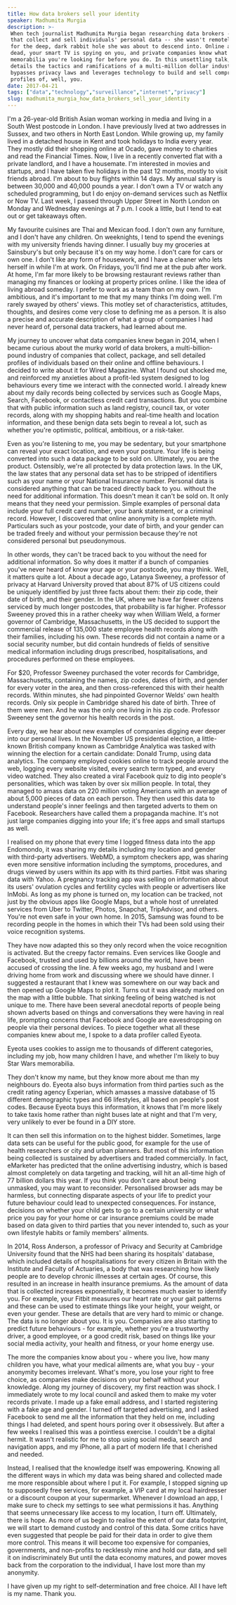 ```yaml
---
title: How data brokers sell your identity
speaker: Madhumita Murgia
description: >-
 When tech journalist Madhumita Murgia began researching data brokers -- companies
 that collect and sell individuals' personal data -- she wasn't remotely prepared
 for the deep, dark rabbit hole she was about to descend into. Online anonymity is
 dead, your smart TV is spying on you, and private companies know what Star Wars
 memorabilia you're looking for before you do. In this unsettling talk, Murgia
 details the tactics and ramifications of a multi-million dollar industry that
 bypasses privacy laws and leverages technology to build and sell comprehensive
 profiles of, well, you.
date: 2017-04-21
tags: ["data","technology","surveillance","internet","privacy"]
slug: madhumita_murgia_how_data_brokers_sell_your_identity
---
```


I'm a 26-year-old British Asian woman working in media and living in a South West
postcode in London. I have previously lived at two addresses in Sussex, and two others in
North East London. While growing up, my family lived in a detached house in Kent and took
holidays to India every year. They mostly did their shopping online at Ocado, gave money
to charities and read the Financial Times. Now, I live in a recently converted flat with a
private landlord, and I have a housemate. I'm interested in movies and startups, and I
have taken five holidays in the past 12 months, mostly to visit friends abroad. I'm about
to buy flights within 14 days. My annual salary is between 30,000 and 40,000 pounds a
year. I don't own a TV or watch any scheduled programming, but I do enjoy on-demand
services such as Netflix or Now TV. Last week, I passed through Upper Street in North
London on Monday and Wednesday evenings at 7 p.m. I cook a little, but I tend to eat out
or get takeaways often.

My favourite cuisines are Thai and Mexican food. I don't own any furniture, and I don't
have any children. On weeknights, I tend to spend the evenings with my university friends
having dinner. I usually buy my groceries at Sainsbury's but only because it's on my way
home. I don't care for cars or own one. I don't like any form of housework, and I have a
cleaner who lets herself in while I'm at work. On Fridays, you'll find me at the pub after
work. At home, I'm far more likely to be browsing restaurant reviews rather than managing
my finances or looking at property prices online. I like the idea of living abroad
someday. I prefer to work as a team than on my own. I'm ambitious, and it's important to
me that my many thinks I'm doing well. I'm rarely swayed by others' views. This motley set
of characteristics, attitudes, thoughts, and desires come very close to defining me as a
person. It is also a precise and accurate description of what a group of companies I had
never heard of, personal data trackers, had learned about me.

My journey to uncover what data companies knew began in 2014, when I became curious about
the murky world of data brokers, a multi-billion-pound industry of companies that collect,
package, and sell detailed profiles of individuals based on their online and offline
behaviours. I decided to write about it for Wired Magazine. What I found out shocked me,
and reinforced my anxieties about a profit-led system designed to log behaviours every
time we interact with the connected world. I already knew about my daily records being
collected by services such as Google Maps, Search, Facebook, or contactless credit card
transactions. But you combine that with public information such as land registry, council
tax, or voter records, along with my shopping habits and real-time health and location
information, and these benign data sets begin to reveal a lot, such as whether you're
optimistic, political, ambitious, or a risk-taker.

Even as you're listening to me, you may be sedentary, but your smartphone can reveal your
exact location, and even your posture. Your life is being converted into such a data
package to be sold on. Ultimately, you are the product. Ostensibly, we're all protected by
data protection laws. In the UK, the law states that any personal data set has to be
stripped of identifiers such as your name or your National Insurance number. Personal data
is considered anything that can be traced directly back to you. without the need for
additional information. This doesn't mean it can't be sold on. It only means that they
need your permission. Simple examples of personal data include your full credit card
number, your bank statement, or a criminal record. However, I discovered that online
anonymity is a complete myth. Particulars such as your postcode, your date of birth, and
your gender can be traded freely and without your permission because they're not
considered personal but pseudonymous.

In other words, they can't be traced back to you without the need for additional
information. So why does it matter if a bunch of companies you've never heard of know your
age or your postcode, you may think. Well, it matters quite a lot. About a decade ago,
Latanya Sweeney, a professor of privacy at Harvard University proved that about 87% of US
citizens could be uniquely identified by just three facts about them: their zip code,
their date of birth, and their gender. In the UK, where we have far fewer citizens
serviced by much longer postcodes, that probability is far higher. Professor Sweeney
proved this in a rather cheeky way when William Weld, a former governor of Cambridge,
Massachusetts, in the US decided to support the commercial release of 135,000 state
employee health records along with their families, including his own. These records did
not contain a name or a social security number, but did contain hundreds of fields of
sensitive medical information including drugs prescribed, hospitalisations, and procedures
performed on these employees.

For $20, Professor Sweeney purchased the voter records for Cambridge, Massachusetts,
containing the names, zip codes, dates of birth, and gender for every voter in the area,
and then cross-referenced this with their health records. Within minutes, she had
pinpointed Governor Welds' own health records. Only six people in Cambridge shared his
date of birth. Three of them were men. And he was the only one living in his zip code.
Professor Sweeney sent the governor his health records in the post. 

Every day, we hear about new examples of companies digging ever deeper into our personal
lives. In the November US presidential election, a little-known British company known as
Cambridge Analytica was tasked with winning the election for a certain candidate: Donald
Trump, using data analytics. The company employed cookies online to track people around
the web, logging every website visited, every search term typed, and every video watched.
They also created a viral Facebook quiz to dig into people's personalities, which was
taken by over six million people. In total, they managed to amass data on 220 million
voting Americans with an average of about 5,000 pieces of data on each person. They then
used this data to understand people's inner feelings and then targeted adverts to them on
Facebook. Researchers have called them a propaganda machine. It's not just large companies
digging into your life; it's free apps and small startups as well.

I realised on my phone that every time I logged fitness data into the app Endomondo, it
was sharing my details including my location and gender with third-party advertisers.
WebMD, a symptom checkers app, was sharing even more sensitive information including the
symptoms, procedures, and drugs viewed by users within its app with its third parties.
Fitbit was sharing data with Yahoo. A pregnancy tracking app was selling on information
about its users' ovulation cycles and fertility cycles with people or advertisers like
InMobi. As long as my phone is turned on, my location can be tracked, not just by the
obvious apps like Google Maps, but a whole host of unrelated services from Uber to
Twitter, Photos, Snapchat, TripAdvisor, and others. You're not even safe in your own
home. In 2015, Samsung was found to be recording people in the homes in which their TVs
had been sold using their voice recognition systems.

They have now adapted this so they only record when the voice recognition is activated. 
But the creepy factor remains. Even services like Google and Facebook, trusted and used by
billions around the world, have been accused of crossing the line. A few weeks ago, my
husband and I were driving home from work and discussing where we should have dinner. I
suggested a restaurant that I knew was somewhere on our way back and then opened up Google
Maps to plot it. Turns out it was already marked on the map with a little bubble. That
sinking feeling of being watched is not unique to me. There have been several anecdotal
reports of people being shown adverts based on things and conversations they were having
in real life, prompting concerns that Facebook and Google are eavesdropping on people via
their personal devices. To piece together what all these companies knew about me, I spoke
to a data profiler called Eyeota.

Eyeota uses cookies to assign me to thousands of different categories, including my job,
how many children I have, and whether I'm likely to buy Star Wars memorabilia.

They don't know my name, but they know more about me than my neighbours do. Eyeota also
buys information from third parties such as the credit rating agency Experian, which
amasses a massive database of 15 different demographic types and 66 lifestyles, all based
on people's post codes. Because Eyeota buys this information, it knows that I'm more
likely to take taxis home rather than night buses late at night and that I'm very, very
unlikely to ever be found in a DIY store. 

It can then sell this information on to the highest bidder. Sometimes, large data sets can
be useful for the public good, for example for the use of health researchers or city and
urban planners. But most of this information being collected is sustained by advertisers
and traded commercially. In fact, eMarketer has predicted that the online advertising
industry, which is based almost completely on data targeting and tracking, will hit an
all-time high of 77 billion dollars this year. If you think you don't care about being
unmasked, you may want to reconsider. Personalised browser ads may be harmless, but
connecting disparate aspects of your life to predict your future behaviour could lead to
unexpected consequences. For instance, decisions on whether your child gets to go to a
certain university or what price you pay for your home or car insurance premiums could be
made based on data given to third parties that you never intended to, such as your own
lifestyle habits or family members' ailments.

In 2014, Ross Anderson, a professor of Privacy and Security at Cambridge University found
that the NHS had been sharing its hospitals' database, which included details of
hospitalisations for every citizen in Britain with the Institute and Faculty of Actuaries,
a body that was researching how likely people are to develop chronic illnesses at certain
ages. Of course, this resulted in an increase in health insurance premiums. As the amount
of data that is collected increases exponentially, it becomes much easier to identify you.
For example, your Fitbit measures our heart rate or your gait patterns and these can be
used to estimate things like your height, your weight, or even your gender. These are
details that are very hard to mimic or change. The data is no longer about you. It is you.
Companies are also starting to predict future behaviours - for example, whether you're a
trustworthy driver, a good employee, or a good credit risk, based on things like your
social media activity, your health and fitness, or your home energy use.

The more the companies know about you - where you live, how many children you have, what
your medical ailments are, what you buy - your anonymity becomes irrelevant. What's more,
you lose your right to free choice, as companies make decisions on your behalf without
your knowledge. Along my journey of discovery, my first reaction was shock. I immediately
wrote to my local council and asked them to make my voter records private. I made up a
fake email address, and I started registering with a fake age and gender. I turned off
targeted advertising, and I asked Facebook to send me all the information that they held
on me, including things I had deleted, and spent hours poring over it obsessively. But
after a few weeks I realised this was a pointless exercise. I couldn't be a digital
hermit. It wasn't realistic for me to stop using social media, search and navigation apps,
and my iPhone, all a part of modern life that I cherished and needed.

Instead, I realised that the knowledge itself was empowering. Knowing all the different
ways in which my data was being shared and collected made me more responsible about where
I put it. For example, I stopped signing up to supposedly free services, for example, a
VIP card at my local hairdresser or a discount coupon at your supermarket. Whenever I
download an app, I make sure to check my settings to see what permissions it has. Anything
that seems unnecessary like access to my location, I turn off. Ultimately, there is hope.
As more of us begin to realise the extent of our data footprint, we will start to demand
custody and control of this data. Some critics have even suggested that people be paid for
their data in order to give them more control. This means it will become too expensive for
companies, governments, and non-profits to recklessly mine and hold our data, and sell it
on indiscriminately But until the data economy matures, and power moves back from the
corporation to the individual, I have lost more than my anonymity.

I have given up my right to self-determination and free choice. All I have left is my
name. Thank you. 

<!--
ad_duration=0
event="TEDxExeter"
external_start_time=0
intro_duration=0
is_subtitle_required="False"
is_talk_featured="False"
language="en"
language_swap="False"
native_language="en"
number_of_related_talks=6
number_of_speakers=1
number_of_subtitled_videos=0
number_of_tags=5
number_of_talk_download_languages=7
number_of_talk_more_resources=0
number_of_talk_recommendations=0
number_of_talks_take_actions=0
post_ad_duration=0
published_timestamp="2018-05-24 16:53:12"
recording_date="2017-04-21"
speaker_description="Journalist"
speaker_is_published=0
speaker_name="Madhumita Murgia"
talk_name="How data brokers sell your identity"
talks_tags=["data","technology","surveillance","internet","privacy"]
url_photo_talk="https://s3.amazonaws.com/talkstar-photos/uploads/c76bb517-af4d-4d86-9ca5-c22b9f4f9ec1/Madhumita_Murgia.jpeg"
url_webpage="https://www.ted.com/talks/madhumita_murgia_how_data_brokers_sell_your_identity"
video_type_name="TEDx Talk"
-->
